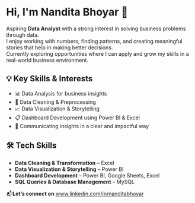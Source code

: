 # Hi, I'm Nandita Bhoyar 👋

Aspiring **Data Analyst** with a strong interest in solving business problems through data.  
I enjoy working with numbers, finding patterns, and creating meaningful stories that help in making better decisions.  
Currently exploring opportunities where I can apply and grow my skills in a real-world business environment.

## 💡 Key Skills & Interests

- 📊 Data Analysis for business insights  
- 🧹 Data Cleaning & Preprocessing  
- 📈 Data Visualization & Storytelling  
- 📋 Dashboard Development using Power BI & Excel
- 💬 Communicating insights in a clear and impactful way  

## 🛠️ Tech Skills

- **Data Cleaning & Transformation** – Excel 
- **Data Visualization & Storytelling** – Power BI 
- **Dashboard Development** – Power BI, Google Sheets, Excel  
- **SQL Queries & Database Management** – MySQL


📬**Let’s connect on** www.linkedin.com/in/nanditabhoyar

